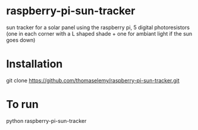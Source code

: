 # raspberry-pi-sun-tracker
sun tracker for a solar panel using the raspberry pi, 5 digital photoresistors (one in each corner with a L shaped shade + one for ambiant light if the sun goes down)


# Installation 
  git clone https://github.com/thomaselemy/raspberry-pi-sun-tracker.git
# To run
python raspberry-pi-sun-tracker
